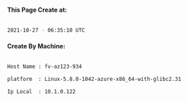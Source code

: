 
   
#### This Page Create at:

```bash

2021-10-27 - 06:35:10 UTC

```

#### Create By Machine:

```bash

Host Name : fv-az123-934

platform  : Linux-5.8.0-1042-azure-x86_64-with-glibc2.31

Ip Local  : 10.1.0.122

```

